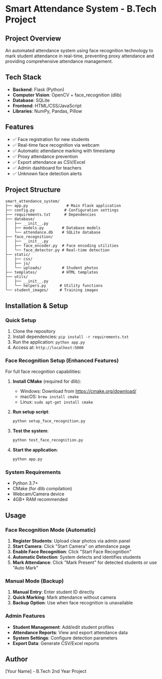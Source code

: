 # Smart Attendance System - B.Tech Project

## Project Overview
An automated attendance system using face recognition technology to mark student attendance in real-time, preventing proxy attendance and providing comprehensive attendance management.

## Tech Stack
- **Backend**: Flask (Python)
- **Computer Vision**: OpenCV + face_recognition (dlib)
- **Database**: SQLite
- **Frontend**: HTML/CSS/JavaScript
- **Libraries**: NumPy, Pandas, Pillow

## Features
- ✅ Face registration for new students
- ✅ Real-time face recognition via webcam
- ✅ Automatic attendance marking with timestamp
- ✅ Proxy attendance prevention
- ✅ Export attendance as CSV/Excel
- ✅ Admin dashboard for teachers
- ✅ Unknown face detection alerts

## Project Structure
```
smart_attendance_system/
├── app.py                 # Main Flask application
├── config.py             # Configuration settings
├── requirements.txt      # Dependencies
├── database/
│   ├── __init__.py
│   ├── models.py        # Database models
│   └── attendance.db    # SQLite database
├── face_recognition/
│   ├── __init__.py
│   ├── face_encoder.py  # Face encoding utilities
│   └── face_detector.py # Real-time detection
├── static/
│   ├── css/
│   ├── js/
│   └── uploads/         # Student photos
├── templates/           # HTML templates
├── utils/
│   ├── __init__.py
│   └── helpers.py      # Utility functions
└── student_images/     # Training images
```

## Installation & Setup

### Quick Setup
1. Clone the repository
2. Install dependencies: `pip install -r requirements.txt`
3. Run the application: `python app.py`
4. Access at: `http://localhost:5000`

### Face Recognition Setup (Enhanced Features)
For full face recognition capabilities:

1. **Install CMake** (required for dlib):
   - Windows: Download from https://cmake.org/download/
   - macOS: `brew install cmake`
   - Linux: `sudo apt-get install cmake`

2. **Run setup script**:
   ```bash
   python setup_face_recognition.py
   ```

3. **Test the system**:
   ```bash
   python test_face_recognition.py
   ```

4. **Start the application**:
   ```bash
   python app.py
   ```

### System Requirements
- Python 3.7+
- CMake (for dlib compilation)
- Webcam/Camera device
- 4GB+ RAM recommended

## Usage

### Face Recognition Mode (Automatic)
1. **Register Students**: Upload clear photos via admin panel
2. **Start Camera**: Click "Start Camera" on attendance page
3. **Enable Face Recognition**: Click "Start Face Recognition"
4. **Automatic Detection**: System detects and identifies students
5. **Mark Attendance**: Click "Mark Present" for detected students or use "Auto Mark"

### Manual Mode (Backup)
1. **Manual Entry**: Enter student ID directly
2. **Quick Marking**: Mark attendance without camera
3. **Backup Option**: Use when face recognition is unavailable

### Admin Features
- **Student Management**: Add/edit student profiles
- **Attendance Reports**: View and export attendance data
- **System Settings**: Configure detection parameters
- **Export Data**: Generate CSV/Excel reports

## Author
[Your Name] - B.Tech 2nd Year Project
